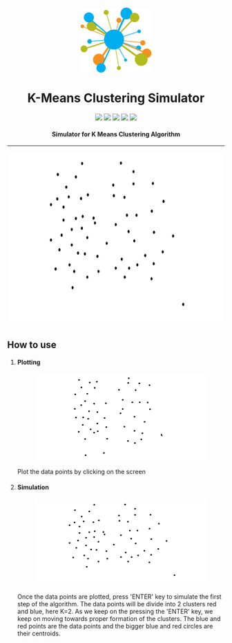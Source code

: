 <p align="center">
  <a href="" rel="noopener">
 <img height=150px src="./img/kicon.png" alt="Clustering-logo"></a>
</p>
<h1 align="center">K-Means Clustering Simulator</h1>


<div align="center">
<img src="https://www.codefactor.io/repository/github/josvin92/k-means-clustering-simulation">
<img src="https://img.shields.io/github/issues/josvin92/K-Means-Clustering-simulation">
<img src="https://img.shields.io/github/stars/josvin92/K-Means-Clustering-simulation">
<img src="https://img.shields.io/github/forks/josvin92/K-Means-Clustering-simulation">
<img src="https://img.shields.io/badge/PRs-welcome-informational">
</div>

<h4 align="center">Simulator for K Means Clustering Algorithm</h4>

<hr>

<p align="center">
<img src = "./img/algo.gif" height=400 width=800>
</p>
<h2> How to use</h2>
<ol>
	<li>
		<h4>Plotting</h4>
		<p align="center">
			<img src = "./img/plotting.gif" height=200 width=400>
		</p>
		<p>
			Plot the data points by clicking on the screen
		</p>
	</li>
	
<li>
	<h4>Simulation</h4>
	<p align="center">
		<img src = "./img/algo.gif" height=200 width=400>
	</p>
	<p>
		Once the data points are plotted, press 'ENTER' key to simulate the first step of the algorithm. The data points will be divide into 2 clusters red and blue, here K=2.
		As we keep on the pressing the 'ENTER' key, we keep on moving towards proper formation of the clusters. The blue and red points are the data points and the bigger blue and red circles are their centroids.
	</p>
</li>
	
	

</ol>
